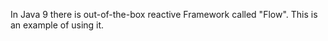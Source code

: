 In Java 9 there is out-of-the-box reactive Framework called "Flow".
This is an example of using it.

